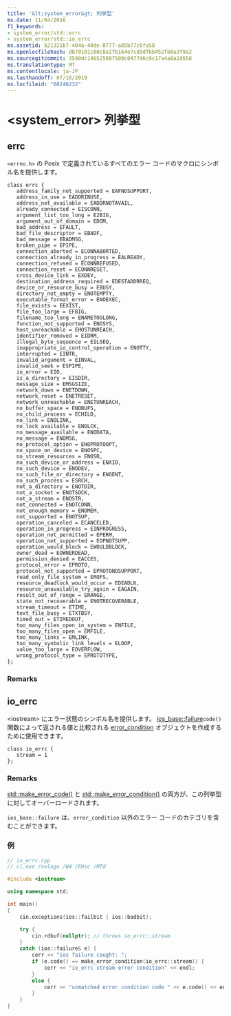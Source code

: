 ```yaml
---
title: '&lt;system_error&gt; 列挙型'
ms.date: 11/04/2016
f1_keywords:
- system_error/std::errc
- system_error/std::io_errc
ms.assetid: b21321b7-404a-40de-8777-a85b77c6fa58
ms.openlocfilehash: d870101c80c8a1f6164e7c89dfbb452fb0a3f9a2
ms.sourcegitcommit: 3590dc146525807500c0477d6c9c17a4a8a2d658
ms.translationtype: MT
ms.contentlocale: ja-JP
ms.lasthandoff: 07/16/2019
ms.locfileid: "68246232"
---
```

# <a name="ltsystemerrorgt-enums"></a>&lt;system_error&gt; 列挙型

## <a name="errc"></a> errc

`<errno.h>` の Posix で定義されているすべてのエラー コードのマクロにシンボル名を提供します。

```
class errc {
   address_family_not_supported = EAFNOSUPPORT,
   address_in_use = EADDRINUSE,
   address_not_available = EADDRNOTAVAIL,
   already_connected = EISCONN,
   argument_list_too_long = E2BIG,
   argument_out_of_domain = EDOM,
   bad_address = EFAULT,
   bad_file_descriptor = EBADF,
   bad_message = EBADMSG,
   broken_pipe = EPIPE,
   connection_aborted = ECONNABORTED,
   connection_already_in_progress = EALREADY,
   connection_refused = ECONNREFUSED,
   connection_reset = ECONNRESET,
   cross_device_link = EXDEV,
   destination_address_required = EDESTADDRREQ,
   device_or_resource_busy = EBUSY,
   directory_not_empty = ENOTEMPTY,
   executable_format_error = ENOEXEC,
   file_exists = EEXIST,
   file_too_large = EFBIG,
   filename_too_long = ENAMETOOLONG,
   function_not_supported = ENOSYS,
   host_unreachable = EHOSTUNREACH,
   identifier_removed = EIDRM,
   illegal_byte_sequence = EILSEQ,
   inappropriate_io_control_operation = ENOTTY,
   interrupted = EINTR,
   invalid_argument = EINVAL,
   invalid_seek = ESPIPE,
   io_error = EIO,
   is_a_directory = EISDIR,
   message_size = EMSGSIZE,
   network_down = ENETDOWN,
   network_reset = ENETRESET,
   network_unreachable = ENETUNREACH,
   no_buffer_space = ENOBUFS,
   no_child_process = ECHILD,
   no_link = ENOLINK,
   no_lock_available = ENOLCK,
   no_message_available = ENODATA,
   no_message = ENOMSG,
   no_protocol_option = ENOPROTOOPT,
   no_space_on_device = ENOSPC,
   no_stream_resources = ENOSR,
   no_such_device_or_address = ENXIO,
   no_such_device = ENODEV,
   no_such_file_or_directory = ENOENT,
   no_such_process = ESRCH,
   not_a_directory = ENOTDIR,
   not_a_socket = ENOTSOCK,
   not_a_stream = ENOSTR,
   not_connected = ENOTCONN,
   not_enough_memory = ENOMEM,
   not_supported = ENOTSUP,
   operation_canceled = ECANCELED,
   operation_in_progress = EINPROGRESS,
   operation_not_permitted = EPERM,
   operation_not_supported = EOPNOTSUPP,
   operation_would_block = EWOULDBLOCK,
   owner_dead = EOWNERDEAD,
   permission_denied = EACCES,
   protocol_error = EPROTO,
   protocol_not_supported = EPROTONOSUPPORT,
   read_only_file_system = EROFS,
   resource_deadlock_would_occur = EDEADLK,
   resource_unavailable_try_again = EAGAIN,
   result_out_of_range = ERANGE,
   state_not_recoverable = ENOTRECOVERABLE,
   stream_timeout = ETIME,
   text_file_busy = ETXTBSY,
   timed_out = ETIMEDOUT,
   too_many_files_open_in_system = ENFILE,
   too_many_files_open = EMFILE,
   too_many_links = EMLINK,
   too_many_synbolic_link_levels = ELOOP,
   value_too_large = EOVERFLOW,
   wrong_protocol_type = EPROTOTYPE,
};
```

### <a name="remarks"></a>Remarks

## <a name="io_errc"></a> io_errc

\<iostream> にエラー状態のシンボル名を提供します。 [ios_base::failure](../standard-library/ios-base-class.md#failure)`code()` 関数によって返される値と比較される [error_condition](../standard-library/error-condition-class.md) オブジェクトを作成するために使用できます。

```
class io_errc {
   stream = 1
};
```

### <a name="remarks"></a>Remarks

[std::make_error_code()](../standard-library/system-error-functions.md#make_error_code) と [std::make_error_condition()](../standard-library/system-error-functions.md#make_error_condition) の両方が、この列挙型に対してオーバーロードされます。

`ios_base::failure` は、`error_condition` 以外のエラー コードのカテゴリを含むことができます。

### <a name="example"></a>例

```cpp
// io_errc.cpp
// cl.exe /nologo /W4 /EHsc /MTd

#include <iostream>

using namespace std;

int main()
{
    cin.exceptions(ios::failbit | ios::badbit);

    try {
        cin.rdbuf(nullptr); // throws io_errc::stream
    }
    catch (ios::failure& e) {
        cerr << "ios failure caught: ";
        if (e.code() == make_error_condition(io_errc::stream)) {
            cerr << "io_errc stream error condition" << endl;
        }
        else {
            cerr << "unmatched error condition code " << e.code() << endl;
        }
    }
}
```
